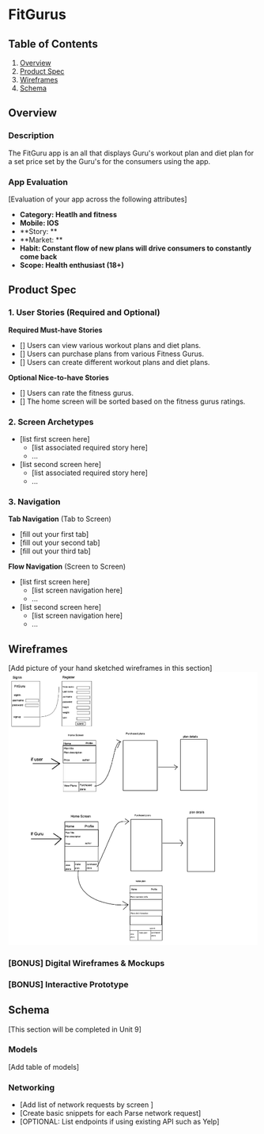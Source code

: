 # FitGurus

## Table of Contents
1. [Overview](#Overview)
1. [Product Spec](#Product-Spec)
1. [Wireframes](#Wireframes)
2. [Schema](#Schema)

## Overview
### Description
The FitGuru app is an all that displays Guru's workout plan and diet plan for a set price set by the Guru's for the consumers using the app. 

### App Evaluation
[Evaluation of your app across the following attributes]
- **Category: Heatlh and fitness**
- **Mobile: IOS**
- **Story: **
- **Market: **
- **Habit: Constant flow of new plans will drive consumers to constantly come back**
- **Scope: Health enthusiast (18+)**

## Product Spec

### 1. User Stories (Required and Optional)

**Required Must-have Stories**

- [] Users can view various workout plans and diet plans.
- [] Users can purchase plans from various Fitness Gurus. 
- [] Users can create different workout plans and diet plans.

**Optional Nice-to-have Stories**

- [] Users can rate the fitness gurus.
- [] The home screen will be sorted based on the fitness gurus ratings.

### 2. Screen Archetypes

* [list first screen here]
   * [list associated required story here]
   * ...
* [list second screen here]
   * [list associated required story here]
   * ...

### 3. Navigation

**Tab Navigation** (Tab to Screen)

* [fill out your first tab]
* [fill out your second tab]
* [fill out your third tab]

**Flow Navigation** (Screen to Screen)

* [list first screen here]
   * [list screen navigation here]
   * ...
* [list second screen here]
   * [list screen navigation here]
   * ...

## Wireframes
[Add picture of your hand sketched wireframes in this section]
<img src="FitGuru wireframe-2.png" width=600>

### [BONUS] Digital Wireframes & Mockups

### [BONUS] Interactive Prototype

## Schema 
[This section will be completed in Unit 9]
### Models
[Add table of models]
### Networking
- [Add list of network requests by screen ]
- [Create basic snippets for each Parse network request]
- [OPTIONAL: List endpoints if using existing API such as Yelp]
